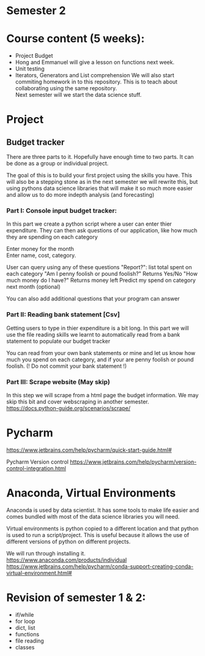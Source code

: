 # Semester 2

# Course content (5 weeks):
- Project Budget
- Hong and Emmanuel will give a lesson on functions next week.
- Unit testing
- Iterators, Generators and List comprehension
We will also start commiting homework in to this repository. This is to teach about collaborating using the same repository.  
Next semester will we start the data science stuff.  

# Project
## Budget tracker
There are three parts to it. Hopefully have enough time to two parts. It can be done as a group or individual project.

The goal of this is to build your first project using the skills you have. This will also be a stepping stone as in the next semester we will rewrite this, but using pythons data science libraries that will make it so much more easier and allow us to do more indepth analysis (and forecasting)

### Part I: Console input budget tracker:
In this part we create a python script where a user can enter thier expenditure. They can then ask questions of our application, like how much they are spending on each category

Enter money for the month  
Enter name, cost, category.  

User can query using any of these questions
"Report?": list total spent on each category
"Am I penny foolish or pound foolish?" Returns Yes/No
"How much money do I have?" Returns money left
Predict my spend on category next month  (optional)

You can also add additional questions that your program can answer



### Part II: Reading bank statement [Csv]
Getting users to type in thier expenditure is a bit long. In this part we will use the file reading skills we learnt to automatically read from a bank statement to populate our budget tracker

You can read from your own bank statements or mine and let us know how much you spend on each category, and if your are penny foolish or pound foolish. (! Do not commit your bank statement !)

### Part III: Scrape website (May skip)
In this step we will scrape from a html page the budget information. We may skip this bit and cover webscraping in another semester.
https://docs.python-guide.org/scenarios/scrape/



# Pycharm
https://www.jetbrains.com/help/pycharm/quick-start-guide.html#

Pycharm Version control
https://www.jetbrains.com/help/pycharm/version-control-integration.html


# Anaconda, Virtual Environments
Anaconda is used by data scientist. It has some tools to make life easier and comes bundled with most of the data science libraries you will need.

Virtual environments is python copied to a different location and that python is used to run a script/project. This is useful because it allows the use of different versions of python on different projects.

We will run through installing it.
https://www.anaconda.com/products/individual
https://www.jetbrains.com/help/pycharm/conda-support-creating-conda-virtual-environment.html#



# Revision of semester 1 & 2:
- if/while
- for loop
- dict, list
- functions
- file reading
- classes
